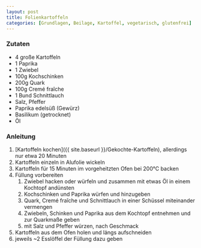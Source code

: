 ```yaml
---
layout: post
title: Folienkartoffeln
categories: [Grundlagen, Beilage, Kartoffel, vegetarisch, glutenfrei]
---
```


### Zutaten

- 4 große Kartoffeln
- 1 Paprika
- 1 Zwiebel
- 100g Kochschinken
- 200g Quark
- 100g Cremé fraîche
- 1 Bund Schnittlauch
- Salz, Pfeffer
- Paprika edelsüß (Gewürz)
- Basilikum (getrocknet)
- Öl

### Anleitung

1. [Kartoffeln kochen]({{ site.baseurl }}/Gekochte-Kartoffeln), allerdings nur etwa 20 Minuten
2. Kartoffeln einzeln in Alufolie wickeln
3. Kartoffeln für 15 Minuten im vorgeheitzten Ofen bei 200°C backen
4. Füllung vorbereiten
    1. Zwiebel hacken oder würfeln und zusammen mit etwas Öl in einem Kochtopf andünsten
    2. Kochschinken und Paprika würfen und hinzugeben
    3. Quark,  Cremé fraîche und Schnittlauch in einer Schüssel miteinander vermengen
    4. Zwiebeln, Schinken und Paprika aus dem Kochtopf entnehmen und zur Quarkmaße geben
    5. mit Salz und Pfeffer würzen, nach Geschmack
5. Kartoffeln aus dem Ofen holen und längs aufschneiden
6. jeweils ~2 Esslöffel der Füllung dazu geben 
